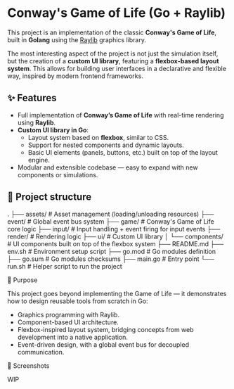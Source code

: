 # Conway's Game of Life (Go + Raylib)  

This project is an implementation of the classic **Conway's Game of Life**, built in **Golang** using the [Raylib](https://www.raylib.com/) graphics library.  

The most interesting aspect of the project is not just the simulation itself, but the creation of a **custom UI library**, featuring a **flexbox-based layout system**. This allows for building user interfaces in a declarative and flexible way, inspired by modern frontend frameworks.  

## ✨ Features

- Full implementation of **Conway’s Game of Life** with real-time rendering using **Raylib**.  
- **Custom UI library in Go**:  
  - Layout system based on **flexbox**, similar to CSS.  
  - Support for nested components and dynamic layouts.  
  - Basic UI elements (panels, buttons, etc.) built on top of the layout engine.  
- Modular and extensible codebase — easy to expand with new components or simulations.  

## 📂 Project structure 
.
├── assets/ # Asset management (loading/unloading resources)
├── event/ # Global event bus system
├── game/ # Conway's Game of Life core logic
├── input/ # Input handling + event firing for input events
├── render/ # Rendering logic
├── ui/ # Custom UI library
│ └── components/ # UI components built on top of the flexbox system
├── README.md
├── env.sh # Environment setup script
├── go.mod # Go modules definition
├── go.sum # Go modules checksums
├── main.go # Entry point
└── run.sh # Helper script to run the project

🎯 Purpose

This project goes beyond implementing the Game of Life — it demonstrates how to design reusable tools from scratch in Go:
- Graphics programming with Raylib.
- Component-based UI architecture.
- Flexbox-inspired layout system, bridging concepts from web development into a native application.
- Event-driven design, with a global event bus for decoupled communication.

📸 Screenshots

WIP

